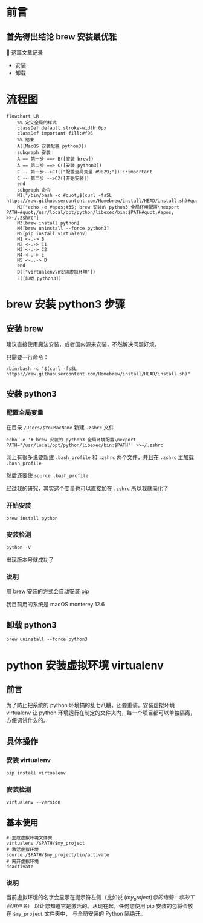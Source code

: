 # 前言

## 首先得出结论 brew 安装最优雅

📝 这篇文章记录
- 安装
- 卸载

# 流程图

```mermaid
flowchart LR
    %% 定义全局的样式
    classDef default stroke-width:0px
    classDef important fill:#f96
    %% 结束
    A([MacOS 安装配置 python3])
    subgraph 安装
    A == 第一步 ==> B([安装 brew])
    A == 第二步 ==> C([安装 python3])
    C -- 第一步-->C1(["配置全局变量 #9829;"]):::important
    C -- 第二步 -->C2([开始安装])
    end
    subgraph 命令
    M1["/bin/bash -c #quot;$(curl -fsSL https://raw.githubusercontent.com/Homebrew/install/HEAD/install.sh)#quot;"]
    M2["echo -e #apos;#35; brew 安装的 python3 全局环境配置\nexport PATH=#quot;/usr/local/opt/python/libexec/bin:$PATH#quot;#apos; >>~/.zshrc"]
    M3[brew install python]
    M4[brew uninstall --force python3]
    M5[pip install virtualenv]
    M1 <-.-> B
    M2 <-.-> C1
    M3 <-.-> C2
    M4 <-.-> E
    M5 <-..-> D
    end
    D(["virtualenv\n安装虚拟环境"])
    E([卸载 python3])
```

# brew 安装 python3 步骤
## 安装 brew
建议直接使用魔法安装，或者国内源来安装，不然解决问题好烦。

只需要一行命令：
```
/bin/bash -c "$(curl -fsSL https://raw.githubusercontent.com/Homebrew/install/HEAD/install.sh)"
```

## 安装 python3
### 配置全局变量
在目录 `/Users/$YouMacName` 新建 `.zshrc` 文件
```
echo -e '# brew 安装的 python3 全局环境配置\nexport PATH="/usr/local/opt/python/libexec/bin:$PATH"' >>~/.zshrc
```
网上有很多说要新建 `.bash_profile` 和 `.zshrc` 两个文件，并且在 `.zshrc` 里加载 `.bash_profile`

然后还要使 `source .bash_profile`

经过我的研究，其实这个变量也可以直接加在 `.zshrc` 所以我就简化了

### 开始安装
```
brew install python
```

### 安装检测
```
python -V
```

出现版本号就成功了

###  说明
用 brew 安装的方式会自动安装 pip

我目前用的系统是 macOS monterey 12.6

## 卸载 python3
```
brew uninstall --force python3
```

# python 安装虚拟环境 virtualenv
## 前言
为了防止把系统的 python 环境搞的乱七八糟，还要重装。安装虚拟环境 virtualenv 让 python 环境运行在制定的文件夹内，每一个项目都可以单独隔离，方便调试什么的。
## 具体操作
### 安装 virtualenv
```
pip install virtualenv
```
### 安装检测
```
virtualenv --version
```
## 基本使用
```
# 生成虚拟环境文件夹
virtualenv /$PATH/$my_project
# 激活虚拟环境
source /$PATH/$my_project/bin/activate
# 离开虚拟环境
deactivate
```
### 说明
当前虚拟环境的名字会显示在提示符左侧（比如说 ($my_project)您的电脑:您的工程 用户名$） 以让您知道它是激活的。从现在起，任何您使用 pip 安装的包将会放在 `$my_project` 文件夹中， 与全局安装的 Python 隔绝开。

